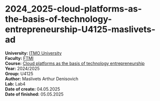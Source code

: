 # 2024_2025-cloud-platforms-as-the-basis-of-technology-entrepreneurship-U4125-maslivets-ad
<b>University:</b> [ITMO University](https://itmo.ru/ru/) <br>
<b>Faculty:</b> [FTMI](https://ftmi.itmo.ru) <br>
<b>Course:</b> [Cloud platforms as the basis of technology entrepreneurship](https://itmo-ict-faculty.github.io/cloud-platforms-as-the-basis-of-technology-entrepreneurship/) <br>
<b>Year:</b> 2024/2025 <br>
<b>Group:</b> U4125 <br>
<b>Author:</b> Maslivets Arthur Denisovich <br>
<b>Lab:</b> Lab4 <br>
<b>Date of create:</b> 04.05.2025 <br>
<b>Date of finished:</b> 05.05.2025<br>
